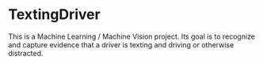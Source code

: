 # TextingDriver
This is a Machine Learning / Machine Vision project.  Its goal is to recognize and capture evidence that a driver is texting and driving or otherwise distracted.
